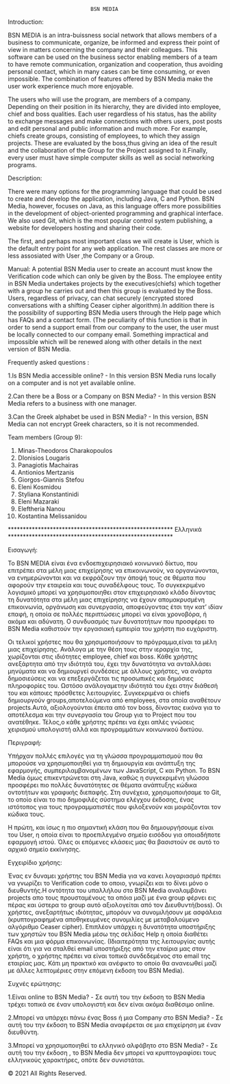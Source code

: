                                BSN MEDIA

Introduction:

BSN MEDIA is an intra-buissness social network that allows
members of a business to communicate,
organize, be informed and express their point of view
in matters concerning the company and their colleagues.
This software can be used on the
business sector enabling members of a
team to have remote communication, organization and
cooperation, thus avoiding personal contact, which in
many cases can be time consuming, or even
impossible. The combination of features offered by BSN
Media make the user work experience much more enjoyable.

The users who will use the program, are members of a
company. Depending on their position in its hierarchy, they are divided into
employee, chief and boss qualities. Each user regardless of his status,
has the ability to exchange messages and make connections with others
users, post posts and edit personal and public information and much more.
For example, chiefs create groups, consisting of employees,
to which they assign projects. These are evaluated by the boss,thus giving an idea of ​​the result and the
collaboration of the Group for the Project assigned to it.Finally, every user must have
simple computer skills as well as social networking programs.

Description:

There were many options for the programming language that could be used
to create and develop the application, including Java,
C and Python. BSN Media, however, focuses on Java, as this
language offers more possibilities in the development of object-oriented programming and graphical interface.
We also used Git, which is the most popular control system
publishing, a website for developers hosting and sharing
their code.

The first, and perhaps most important class we will create is User, which
is the default entry point for any web application. The rest classes are more 
or less assosiated with User ,the Company or a Group.


Manual:
A potential BSN Media user to create an account must know the Verification code which can only
be given by the Boss. The employee entity in BSN Media undertakes projects by the executives(chiefs)
which together with a group he carries out and then this group is evaluated by the Boss. Users, regardless of privacy, 
can chat securely (encrypted stored conversations with a shifting Ceaser cipher algorithm).In addition there is the possibility of 
supporting BSN Media users through the Help page which has FAQs and a contact form.
(The peculiarity of this function is that in order to send a support email from our company to the user, the user must be
locally connected to our company email. Something impractical and impossible which will be renewed along with other details in the next
version of BSN Media.


Frequently asked questions :

1.Is BSN Media accessible online?
	- In this version BSN Media runs locally on a computer and is not yet available online.

2.Can there be a Boss or a Company on BSN Media?
	- In this version BSN Media refers to a business with one manager.

3.Can the Greek alphabet be used in BSN Media?
	- In this version, BSN Media can not encrypt Greek characters, so it is not recommended.




Team members (Group 9):

1.  Minas-Theodoros Charakopoulos
2.  DIonisios Lougaris
3.  Panagiotis Machairas
4.  Antionios Mertzanis
5.  Giorgos-Giannis Stefou
6.  Eleni Kosmidou
7.  Styliana Konstantinidi
8.  Eleni Mazaraki
9.  Eleftheria Nanou
10. Kostantina Melissanidou

******************************************************* Ελληνικά *******************************************************


Εισαγωγή:

Το BSN MEDIA είναι ένα ενδοεπιχειρησιακό κοινωνικό δίκτυο, που επιτρέπει 
στα μέλη μιας επιχείρησης να επικοινωνούν, να
οργανώνονται, να ενημερώνονται και να εκφράζουν την άποψή τους
σε θέματα που αφορούν την εταιρεία και τους συναδέλφους τους.
Το συγκεκριμένο λογισμικό μπορεί να χρησιμοποιηθει στον
επιχειρησιακό κλάδο δίνοντας τη δυνατότητα στα μέλη μιας
επιχείρησης να έχουν απομακρυσμένη επικοινωνία, οργάνωση και
συνεργασία, αποφεύγοντας έτσι την κατ’ ιδίαν επαφή, η οποία σε
πολλές περιπτώσεις μπορεί να είναι χρονοβόρα, ή ακόμα και
αδύνατη. Ο συνδυασμός των δυνατοτήτων που προσφέρει το BSN
Media καθιστούν την εργασιακή εμπειρία του χρήστη πιο ευχάριστη.

Οι τελικοί χρήστες που θα χρησιμοποιήσουν το πρόγραμμα,είναι τα μέλη μιας
επιχείρησης. Ανάλογα με την θέση τους στην ιεραρχία της, χωρίζονται στις 
ιδιότητες employee, chief και boss. Κάθε χρήστης ανεξάρτητα από την ιδιότητά του,
έχει την δυνατότητα να ανταλλάσει μηνύματα και να δημιουργεί συνδέσεις με άλλους
χρήστες, να ανάρτα δημοσιεύσεις και να επεξεργάζεται τις προσωπικές και δημόσιες 
πληροφορίες του. Ωστόσο ανάλογαμετην ιδιότητά του έχει στην διάθεσή του και κάποιες 
πρόσθετες λειτουργίες. Συγκεκριμένα οι chiefs δημιουργούν groups,αποτελούμενα από employees,
στα οποία αναθέτουν projects.Αυτά, αξιολογούνται έπειτα από τον boss, δίνοντας εικόνα για το αποτέλεσμα και την
συνεργασία του Group για το Project που του ανατέθηκε. Τέλος,ο κάθε χρήστης πρέπει να έχει
απλές γνώσεις χειρισμού υπολογιστή αλλά και προγραμμάτων κοινωνικού δικτύου.

Περιγραφή:

Υπήρχαν πολλές επιλογές για τη γλώσσα προγραμματισμού που θα μπορούσε να  χρησιμοποιηθεί
για τη δημιουργία και ανάπτυξη της εφαρμογής, συμπεριλαμβανομένων των JavaScript, 
C και Python. To BSN Media όμως επικεντρώνεται στη Java, καθώς η συγκεκριμένη
γλώσσα προσφέρει πιο πολλές δυνατότητες σε θέματα ανάπτυξης κώδικα οντοτήτων και γραφικής διεπαφής.
Στη συνέχεια, χρησιμοποιήσαμε το Git, το οποίο είναι το πιο δημοφιλές σύστημα ελέγχου 
έκδοσης, ένας ιστότοπος για τους προγραμματιστές που φιλοξενούν και μοιράζονται 
τον κώδικα τους.

Η πρώτη, και ίσως η πιο σημαντική κλάση που θα δημιουργήσουμε είναι του User, η οποία
είναι το προεπιλεγμένο σημείο εισόδου για οποιαδήποτε εφαρμογή ιστού. Όλες οι επόμενες 
κλάσεις μας θα βασιστούν σε αυτό το αρχικό σημείο εκκίνησης.


Εγχειρίδιο χρήσης:

Ένας εν δυναμει χρήστης του BSN Media για να κανει λογαριασμό πρέπει να γνωρίζει το Verification code το οποιο,
γνωρίζει και το δίνει μόνο ο διευθυντής.Η οντότητα του υπαλλήλου στο BSN Media αναλαμβάνει projects απο τους προυσταμένους
τα οπόια μαζί με ένα group φέρνει εις πέρας και ύστερα το group αυτό αξιολογείται από τον Διευθυντή(boss). Οι χρήστες, ανεξαρτήτως 
ιδιότητας, μπορόυν να συνομιλήσουν με ασφάλεια (κρυπτογραφημένα αποθηκευμένες συνομιλίες με μεταβαλούμενο αλγόριθμο Ceaser cipher).
Επιπλέον υπάρχει η δυνατότητα υποστήριξης των χρηστών του BSN Media μέσω της σελίδας Help η οποία διαθέτει FAQs και μια φόρμα επικοινωνίας.
(Ιδιαιτερότητα της λειτουργίας αυτής είναι ότι για να σταλθεί email υποστήριξης από την εταίρια μας στον χρήστη, ο χρήστης πρέπει να είναι
τοπικά συνδεδεμένος στο email της εταιρίας μας. Κάτι μη πρακτικό και ανέφικτο το οποίο θα ανανεωθεί μαζί με άλλες λεπτομέριες στην επόμενη
έκδοση του BSN Media).


Συχνές ερώτησης:

1.Είναι online το BSN Media?
	- Σε αυτή του την έκδοση το BSN Media τρέχει τοπικά σε έναν υπολογιστή και δεν είναι ακόμα διαθέσιμο online.

2.Μπορεί να υπάρχει πάνω ένας Boss ή μια Company στο BSN Media?
	- Σε αυτή του την έκδοση το BSN Media αναφέρεται σε μια επιχείρηση με έναν διευθύντη.

3.Μπορεί να χρησιμοποιηθεί το ελληνικό αλφάβητο στο BSN Media?
	- Σε αυτή του την έκδοση , το BSN Media δεν μπορεί να κρυπτογραφίσει τους ελληνικούς χαρακτήρες, οπότε δεν συνιστάται.






© 2021 All Rights Reserved.
